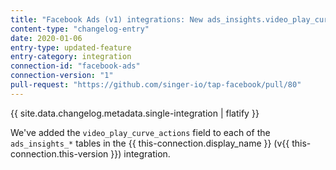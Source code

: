 ```yaml
---
title: "Facebook Ads (v1) integrations: New ads_insights.video_play_curve_actions data"
content-type: "changelog-entry"
date: 2020-01-06
entry-type: updated-feature
entry-category: integration
connection-id: "facebook-ads"
connection-version: "1"
pull-request: "https://github.com/singer-io/tap-facebook/pull/80"
---
```

{{ site.data.changelog.metadata.single-integration | flatify }}

We've added the `video_play_curve_actions` field to each of the `ads_insights_*` tables in the {{ this-connection.display_name }} (v{{ this-connection.this-version }}) integration.